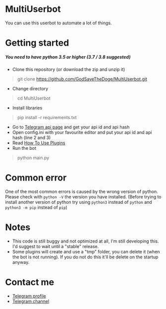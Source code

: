 # MultiUserbot
You can use this userbot to automate a lot of things.

# Getting started
##### You need to have python 3.5 or higher (3.7 / 3.8 suggested)

- Clone this repository (or download the zip and unzip it)
> git clone https://github.com/GodSaveTheDoge/MultiUserbot.git
- Change directory
> cd MultiUserbot
- Install libraries
> pip install -r requirements.txt
- Go to [Telegram api page](https://my.telegram.org/apps) and get your api id and api hash
- Open config.ini with your favourite editor and put your api id and api hash (line 2 and 3)
- Read [How To Use Plugins](plugins/HowToUsePlugins.md)
- Run the bot
> python main.py 


# Common error
One of the most common errors is caused by the wrong version of python. Please check with `python -V` the version you have installed.
(Before trying to install another version of python try using `python3` instead of `python` and `python3 -m pip` instead of `pip`)

# Notes
- This code is still buggy and not optimized at all, I'm still developing this. I'd suggest to wait until a "stable" release.
- Some plugins will create and use a "tmp" folder, you can delete it (when the bot is not running). If you do not do this it'll be delete on the startup anyway.

# Contact me
- [Telegram profile](https://t.me/GodSaveTheDoge)
- [Telegram channel](https://t.me/GodSaveTheBots)